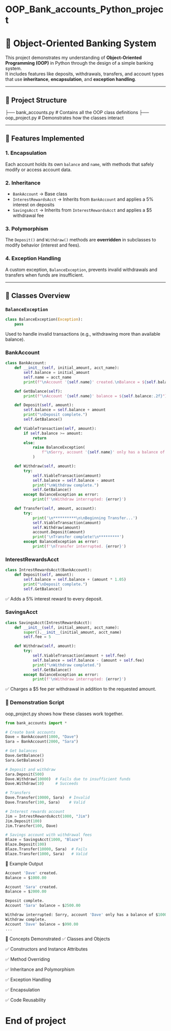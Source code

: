 # OOP_Bank_accounts_Python_project

# 🏦 Object-Oriented Banking System

This project demonstrates my understanding of **Object-Oriented Programming (OOP)** in Python through the design of a simple banking system.  
It includes features like deposits, withdrawals, transfers, and account types that use **inheritance**, **encapsulation**, and **exception handling**.

---

## 📁 Project Structure

├── bank_accounts.py # Contains all the OOP class definitions
├── oop_project.py # Demonstrates how the classes interact

---

## 🚀 Features Implemented

### 1. **Encapsulation**
Each account holds its own `balance` and `name`, with methods that safely modify or access account data.

### 2. **Inheritance**
- `BankAccount` → Base class  
- `InterestRewardsAcct` → Inherits from `BankAccount` and applies a 5% interest on deposits  
- `SavingsAcct` → Inherits from `InterestRewardsAcct` and applies a $5 withdrawal fee  

### 3. **Polymorphism**
The `Deposit()` and `Withdraw()` methods are **overridden** in subclasses to modify behavior (interest and fees).

### 4. **Exception Handling**
A custom exception, `BalanceException`, prevents invalid withdrawals and transfers when funds are insufficient.

---

## 🧩 Classes Overview

### `BalanceException`
```python
class BalanceException(Exception):
    pass
```
Used to handle invalid transactions (e.g., withdrawing more than available balance).


### BankAccount

```python
class BankAccount:
    def __init__(self, initial_amount, acct_name):
        self.balance = initial_amount
        self.name = acct_name
        print(f"\nAccount '{self.name}' created.\nBalance = ${self.balance:.2f}")

    def GetBalance(self):
        print(f"\nAccount '{self.name}' balance = ${self.balance:.2f}")

    def Deposit(self, amount):
        self.balance = self.balance + amount
        print("\nDeposit complete.")
        self.GetBalance()

    def ViableTransaction(self, amount):
        if self.balance >= amount:
            return
        else:
            raise BalanceException(
                f"\nSorry, account '{self.name}' only has a balance of ${self.balance:.2f}"
            )

    def Withdraw(self, amount):
        try:
            self.ViableTransaction(amount)
            self.balance = self.balance - amount
            print("\nWithdraw complete.")
            self.GetBalance()
        except BalanceException as error:
            print(f'\nWithdraw interrupted: {error}')

    def Transfer(self, amount, account):
        try:
            print('\n**********\n\nBeginning Transfer...')
            self.ViableTransaction(amount)
            self.Withdraw(amount)
            account.Deposit(amount)
            print('\nTransfer complete!\n*********')
        except BalanceException as error:
            print(f'\nTransfer interrupted. {error}')
```

### InterestRewardsAcct
```python
class IntrestRewardsAcct(BankAccount):
    def Deposit(self, amount):
        self.balance = self.balance + (amount * 1.05)
        print("\nDeposit complete.")
        self.GetBalance()
```
✅ Adds a 5% interest reward to every deposit.

### SavingsAcct
```python
class SavingsAcct(IntrestRewardsAcct):
    def __init__(self, initial_amount, acct_name):
        super().__init__(initial_amount, acct_name)
        self.fee = 5

    def Withdraw(self, amount):
        try:
            self.ViableTransaction(amount + self.fee)
            self.balance = self.balance - (amount + self.fee)
            print("\nWithdraw completed.")
            self.GetBalance()
        except BalanceException as error:
            print(f'\nWithdraw interrupted: {error}')
```
✅ Charges a $5 fee per withdrawal in addition to the requested amount.

### 🧠 Demonstration Script
oop_project.py shows how these classes work together.

```python
from bank_accounts import *

# Create bank accounts
Dave = BankAccount(1000, "Dave")
Sara = BankAccount(2000, "Sara")

# Get balances
Dave.GetBalance()
Sara.GetBalance()

# Deposit and withdraw
Sara.Deposit(500)
Dave.Withdraw(10000)  # Fails due to insufficient funds
Dave.Withdraw(10)     # Succeeds

# Transfers
Dave.Transfer(10000, Sara)  # Invalid
Dave.Transfer(100, Sara)    # Valid

# Interest rewards account
Jim = IntrestRewardsAcct(1000, "Jim")
Jim.Deposit(100)
Jim.Transfer(100, Dave)

# Savings account with withdrawal fees
Blaze = SavingsAcct(1000, "Blaze")
Blaze.Deposit(100)
Blaze.Transfer(10000, Sara)  # Fails
Blaze.Transfer(1000, Sara)   # Valid
```
🧪 Example Output
```python
Account 'Dave' created.
Balance = $1000.00

Account 'Sara' created.
Balance = $2000.00

Deposit complete.
Account 'Sara' balance = $2500.00

Withdraw interrupted: Sorry, account 'Dave' only has a balance of $1000.00
Withdraw complete.
Account 'Dave' balance = $990.00
...
```
🧰 Concepts Demonstrated
✅ Classes and Objects

✅ Constructors and Instance Attributes

✅ Method Overriding

✅ Inheritance and Polymorphism

✅ Exception Handling

✅ Encapsulation

✅ Code Reusability

# End of project
